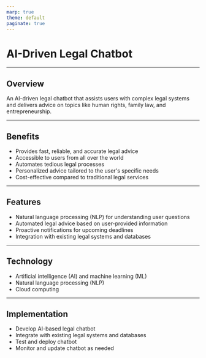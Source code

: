 ```yaml
---
marp: true
theme: default
paginate: true
---
```

# AI-Driven Legal Chatbot

---
## Overview

An AI-driven legal chatbot that assists users with complex legal systems and delivers advice on topics like human rights, family law, and entrepreneurship.

---
## Benefits

- Provides fast, reliable, and accurate legal advice
- Accessible to users from all over the world
- Automates tedious legal processes
- Personalized advice tailored to the user's specific needs
- Cost-effective compared to traditional legal services

---
## Features

- Natural language processing (NLP) for understanding user questions
- Automated legal advice based on user-provided information
- Proactive notifications for upcoming deadlines 
- Integration with existing legal systems and databases

---
## Technology

- Artificial intelligence (AI) and machine learning (ML)
- Natural language processing (NLP)
- Cloud computing

---
## Implementation

- Develop AI-based legal chatbot
- Integrate with existing legal systems and databases
- Test and deploy chatbot
- Monitor and update chatbot as needed
  
